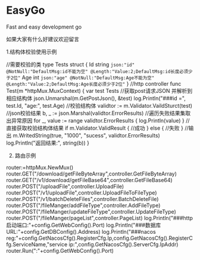 # EasyGo
Fast and easy development go


如果大家有什么好建议欢迎留言

1.结构体校验使用示例 

//需要校验的类
type Tests struct {
	Id  string `json:"id" @NotNull:"DefaultMsg:id不能为空" @Length:"Value:2;DefaultMsg:id长度必须少于2位"`
	Age int    `json:"age" @NotNull:"DefaultMsg:Age不能为空" @Length:"Value:2;DefaultMsg:Age长度必须少于2位"`
}
//http controller
func Test(m *httpMux.MuxContext) {
	var test Tests
	//获取post请求JSON 并解析到相应结构体
	json.Unmarshal(m.GetPostJson(), &test)
	log.Println("###id =", test.Id, "age:", test.Age)
	//校验结构体
	validtor := m.Validator.VaildSturct(test)
	//json校验结果
	b, _ := json.Marshal(validtor.ErrorResults)
	//遍历失败结果集取出异常原因
	for _, value := range validtor.ErrorResults {
		log.Println(value)
	}
	//直接获取校验结构体结果
	if m.Validator.ValidResult {
		//成功
	} else {
		//失败
	}
	//输出
	m.WritedString(true, "1000", "sucess", validtor.ErrorResults)
	log.Println("返回结果:", string(b))
}

2. 路由示例

router:=httpMux.NewMux()
	router.GET("/download/getFileByteArray",controller.GetFileByteArray)
	router.GET("/v1/download/getFileBase64",controller.GetFileBase64)
	router.POST("/uploadFile",controller.UploadFile)
	router.POST("/v1/uploadFile",controller.UploadFileToFileType)
	router.POST("/v1/batchDeleteFiles",controller.BatchDeleteFile)
	router.POST("/fileManger/addFileType",controller.AddFileType)
	router.POST("/fileManger/updateFileType",controller.UpdateFileType)
	router.POST("/fileManger/pageList",controller.PageList)
	log.Println("###http启动端口:"+config.GetWebConfig().Port)
	log.Println("###数据库URL:"+config.GetDBConfig().Address)
	log.Println("###nacos reg:"+config.GetNacosCfg().RegisterCfg.Ip,config.GetNacosCfg().RegisterCfg.ServiceName,"service ip:",config.GetNacosCfg().ServerCfg.IpAddr)
	router.Run(":"+config.GetWebConfig().Port)
